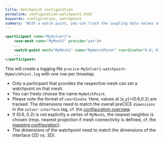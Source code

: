 ```yaml
---
title: Watchpoint configuration
permalink: configuration-watchpoint.html
keywords: configuration, watchpoint
summary: "With a watch point, you can track the coupling data values at a certain position over time. This is very handy for applications such as the Turek and Hron FSI3 benchmark where you want to analyze the movement of the tip of a flexible plate."
---
```


```xml
<participant name="MySolver1"> 
    <use-mesh name="MyMesh1" provide="yes"/>
    ...
    <watch-point mesh="MyMesh1" name="MyWatchPoint" coordinate="0.6; 0.2"/>
    ...
</participant>
```

This will create a logging file `precice-MySolver1-watchpoint-MyWatchPoint.log` with one row per timestep. 
* Only a participant that provides the respective mesh can set a watchpoint on that mesh.
* You can freely choose the name `MyWatchPoint`.
* Please note the format of `coordinate`. Here, values at (x,y)=(0.6,0.2) are tracked. The dimensions need to match the overall preCICE `dimensions` in the `solver-interface` tag, cf. the [configuration overview](Basic-Configuration#0-dimensions).  
* If (0.6, 0.2) is not explicitly a vertex of `MyMesh1`, the nearest neighbor is chosen (resp. nearest projection if mesh connectivity is defined, cf. the [mapping configuration](Mapping-Configuration)).  
* The dimensions of the watchpoint need to match the dimensions of the interface (2D vs. 3D).
